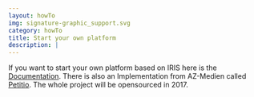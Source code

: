 ```yaml
---
layout: howTo
img: signature-graphic_support.svg
category: howTo
title: Start your own platform
description: |
---
```

If you want to start your own platform based on IRIS here is the [Documentation](https://github.com/iris-dni/iris-service).
There is also an Implementation from AZ-Medien called [Petitio](https://petitio-dev.herokuapp.com/).
The whole project will be opensourced in 2017.
